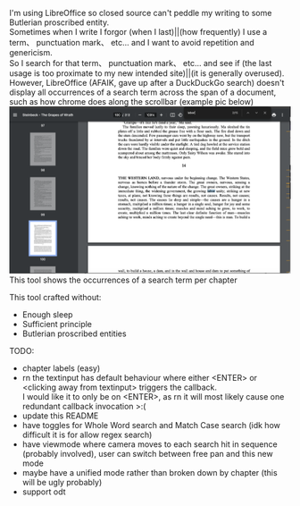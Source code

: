 I'm using LibreOffice so closed source can't peddle my writing to some Butlerian proscribed entity.  
Sometimes when I write I forgor (when I last)||(how frequently) I use a term、 punctuation mark、 etc... and I want to avoid repetition and genericism.  
So I search for that term、 punctuation mark、 etc... and see if (the last usage is too proximate to my new intended site)||(it is generally overused).
However, LibreOffice (AFAIK, gave up after a DuckDuckGo search) doesn't display all occurrences of a search term across the span of a document, such as how chrome does along the scrollbar (example pic below)
![screenshot of chrome highlighting all occurrences of a search token (labor) along the scrollbar](img/Chrome_example.png "Reference impl")
This tool shows the occurrences of a search term per chapter

This tool crafted without:
- Enough sleep
- Sufficient principle
- Butlerian proscribed entities

TODO:
- chapter labels (easy)
- rn the textinput has default behaviour where either \<ENTER\> or \<clicking away from textinput\> triggers the callback. <br>  I would like it to only be on \<ENTER\>, as rn it will most likely cause one redundant callback invocation >:(
- update this README
- have toggles for Whole Word search and Match Case search (idk how difficult it is for allow regex search)
- have viewmode where camera moves to each search hit in sequence (probably involved), user can switch between free pan and this new mode
- maybe have a unified mode rather than broken down by chapter (this will be ugly probably)
- support odt